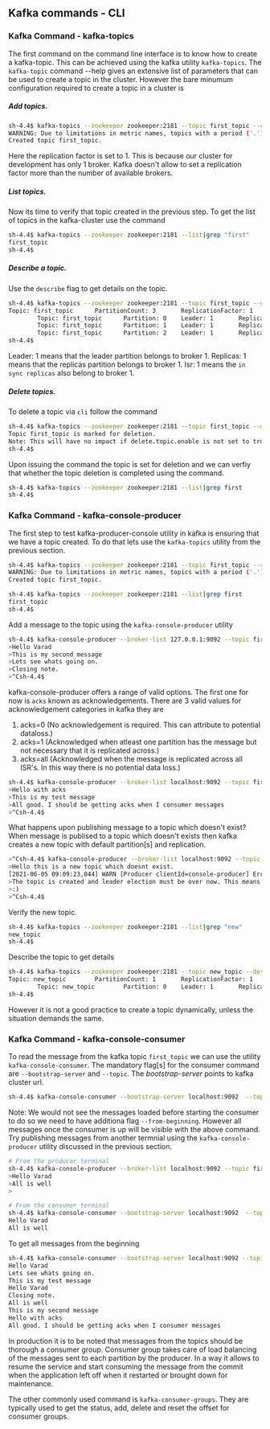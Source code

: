 ## Kafka commands - CLI

### Kafka Command - kafka-topics

The first command on the command line interface is to know how to create a kafka-topic. This can be achieved using the kafka utility `kafka-topics`. The `kafka-topic` command --help gives an extensive list of parameters that can be used to create a topic in the cluster. However the bare minumum configuration required to create a topic in a cluster is

##### Add topics.

```bash
sh-4.4$ kafka-topics --zookeeper zookeeper:2181 --topic first_topic --create --partitions 3 --replication-factor 1
WARNING: Due to limitations in metric names, topics with a period ('.') or underscore ('_') could collide. To avoid issues it is best to use either, but not both.
Created topic first_topic.
```

Here the replication factor is set to 1. This is because our cluster for development has only 1 broker. Kafka doesn't allow to set a replication factor more than the number of available brokers.

##### List topics.

Now its time to verify that topic created in the previous step. To get the list of topics in the kafka-cluster use the command

```bash
sh-4.4$ kafka-topics --zookeeper zookeeper:2181 --list|grep "first"
first_topic
sh-4.4$
```

##### Describe a topic.

Use the `describe` flag to get details on the topic.

```bash
sh-4.4$ kafka-topics --zookeeper zookeeper:2181 --topic first_topic --describe
Topic: first_topic      PartitionCount: 3       ReplicationFactor: 1    Configs:
        Topic: first_topic      Partition: 0    Leader: 1       Replicas: 1     Isr: 1  Offline:
        Topic: first_topic      Partition: 1    Leader: 1       Replicas: 1     Isr: 1  Offline:
        Topic: first_topic      Partition: 2    Leader: 1       Replicas: 1     Isr: 1  Offline:
sh-4.4$
```

Leader: 1 means that the leader partition belongs to broker 1.
Replicas: 1 means that the replicas partition belongs to broker 1.
Isr: 1 means the `in sync replicas` also belong to broker 1.

##### Delete topics.

To delete a topic via `cli` follow the command
```bash
sh-4.4$ kafka-topics --zookeeper zookeeper:2181 --topic first_topic --delete
Topic first_topic is marked for deletion.
Note: This will have no impact if delete.topic.enable is not set to true.
sh-4.4$
```

Upon issuing the command the topic is set for deletion and we can verfiy that whether the topic deletion is completed using the command.
```bash
sh-4.4$ kafka-topics --zookeeper zookeeper:2181 --list|grep first
sh-4.4$
```

### Kafka Command - kafka-console-producer

The first step to test kafka-producer-console utility in kafka is ensuring that we have a topic created. To do that lets use the `kafka-topics` utility from the previous section.

```bash
sh-4.4$ kafka-topics --zookeeper zookeeper:2181 --topic first_topic --create --partitions 3 --replication-factor 1
WARNING: Due to limitations in metric names, topics with a period ('.') or underscore ('_') could collide. To avoid issues it is best to use either, but not both.
Created topic first_topic.

sh-4.4$ kafka-topics --zookeeper zookeeper:2181 --list|grep first
first_topic
sh-4.4$
```

Add a message to the topic using the `kafka-console-producer` utility
```bash
sh-4.4$ kafka-console-producer --broker-list 127.0.0.1:9092 --topic first_topic
>Hello Varad
>This is my second message
>Lets see whats going on.
>Closing note.
>^Csh-4.4$
```

kafka-console-producer offers a range of valid options. The first one for now is `acks` known as acknowledgements. There are 3 valid values for acknowledgement categories in kafka they are
1. acks=0 (No acknowledgement is required. This can attribute to potential dataloss.)
1. acks=1 (Acknowledged when atleast one  partition has the message but not necessary that it is replicated across.)
1. acks=all (Acknowledged when the message is replicated across all ISR's. In this way there is no potential data loss.)

```bash
sh-4.4$ kafka-console-producer --broker-list localhost:9092 --topic first_topic --producer-property acks=all
>Hello with acks
>This is my test message
>All good. I should be getting acks when I consumer messages
>^Csh-4.4$
```

What happens upon publishing message to a topic which doesn't exist?
When message is publised to a topic which doesn't exists then kafka creates a new topic with default partition[s] and replication.

```bash
>^Csh-4.4$ kafka-console-producer --broker-list localhost:9092 --topic new_topic --producer-property acks=all
>Hello this is a new topic which doesnt exist.
[2021-06-05 09:09:23,044] WARN [Producer clientId=console-producer] Error while fetching metadata with correlation id 3 : {new_topic=LEADER_NOT_AVAILABLE} (org.apache.kafka.clients.NetworkClient)
>The topic is created and leader election must be over now. This means no more warning.
>:)
>^Csh-4.4$
```

Verify the new topic.
```bash
sh-4.4$ kafka-topics --zookeeper zookeeper:2181 --list|grep "new"
new_topic
sh-4.4$
```

Describe the topic to get details
```bash
sh-4.4$ kafka-topics --zookeeper zookeeper:2181 --topic new_topic --describe
Topic: new_topic        PartitionCount: 1       ReplicationFactor: 1    Configs:
        Topic: new_topic        Partition: 0    Leader: 1       Replicas: 1     Isr: 1  Offline:
sh-4.4$
```

However it is not a good practice to create a topic dynamically, unless the situation demands the same.


### Kafka Command - kafka-console-consumer

To read the message from the kafka topic `first_topic` we can use the utility `kafka-console-consumer`. The mandatory flag[s] for the consumer command are `--bootstrap-server` and `--topic`.
The *bootstrap-server* points to kafka cluster url.

```bash
sh-4.4$ kafka-console-consumer --bootstrap-server localhost:9092  --topic first_topic

```
Note: We would not see the messages loaded before starting the consumer to do so we need to have additiona flag `--from-beginning`. However all messages once the consumer is up will be visible with the above command. Try publishing messages from another termnial using the `kafka-console-producer` utility discussed in the previous section.

```bash
# From the producer terminal
sh-4.4$ kafka-console-producer --broker-list localhost:9092 --topic first_topic
>Hello Varad
>All is well
>
```

```bash
# From the consumer terminal
sh-4.4$ kafka-console-consumer --bootstrap-server localhost:9092  --topic first_topic
Hello Varad
All is well
```

To get all messages from the beginning 
```bash
sh-4.4$ kafka-console-consumer --bootstrap-server localhost:9092 --topic first_topic --from-beginning
Hello Varad
Lets see whats going on.
This is my test message
Hello Varad
Closing note.
All is well
This is my second message
Hello with acks
All good. I should be getting acks when I consumer messages
```

In production it is to be noted that messages from the topics should be thorough a consumer group. Consumer group takes care of load balancing of the messages sent to each partition by the producer. In a way it allows to resume the service and start consuming the message from the commit when the application left off when it restarted or brought down for maintenance.

The other commonly used command is `kafka-consumer-groups`. They are typically used to get the status, add, delete and reset the offset for consumer groups.